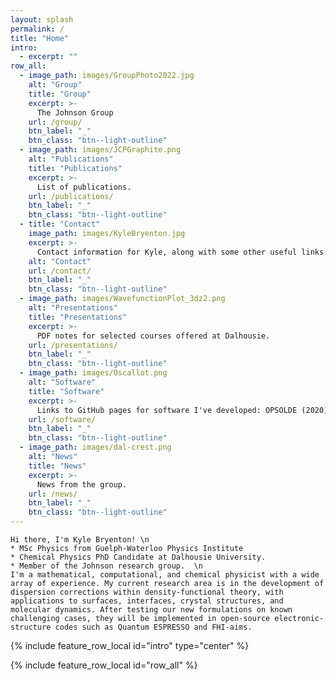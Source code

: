 ```yaml
---
layout: splash
permalink: /
title: "Home"
intro:
  - excerpt: ""
row_all:
  - image_path: images/GroupPhoto2022.jpg
    alt: "Group"
    title: "Group"
    excerpt: >-
      The Johnson Group
    url: /group/
    btn_label: "_"
    btn_class: "btn--light-outline"
  - image_path: images/JCPGraphite.png
    alt: "Publications"
    title: "Publications"
    excerpt: >-
      List of publications.
    url: /publications/
    btn_label: "_"
    btn_class: "btn--light-outline"
  - title: "Contact"
    image_path: images/KyleBryenton.jpg
    excerpt: >-
      Contact information for Kyle, along with some other useful links.
    alt: "Contact"
    url: /contact/
    btn_label: "_"
    btn_class: "btn--light-outline"
  - image_path: images/WavefunctionPlot_3dz2.png
    alt: "Presentations"
    title: "Presentations"
    excerpt: >-
      PDF notes for selected courses offered at Dalhousie.
    url: /presentations/
    btn_label: "_"
    btn_class: "btn--light-outline"
  - image_path: images/Oscallot.png
    alt: "Software"
    title: "Software"
    excerpt: >-
      Links to GitHub pages for software I've developed: OPSOLDE (2020) and Oscallot (2023).
    url: /software/
    btn_label: "_"
    btn_class: "btn--light-outline"
  - image_path: images/dal-crest.png
    alt: "News"
    title: "News"
    excerpt: >-
      News from the group.
    url: /news/
    btn_label: "_"
    btn_class: "btn--light-outline"
---
```



    Hi there, I'm Kyle Bryenton! \n
    * MSc Physics from Guelph-Waterloo Physics Institute
    * Chemical Physics PhD Candidate at Dalhousie University.
    * Member of the Johnson research group.  \n
    I'm a mathematical, computational, and chemical physicist with a wide array of experience. My current research area is in the development of dispersion corrections within density-functional theory, with applications to surfaces, interfaces, crystal structures, and molecular dynamics. After testing our new formulations on known challenging cases, they will be implemented in open-source electronic-structure codes such as Quantum ESPRESSO and FHI-aims.


{% include feature_row_local id="intro" type="center" %}

{% include feature_row_local id="row_all" %}


